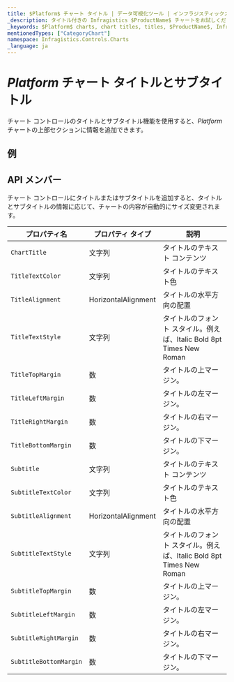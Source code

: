 ```yaml
---
title: $Platform$ チャート タイトル | データ可視化ツール | インフラジスティックス
_description: タイトル付きの Infragistics $ProductName$ チャートをお試しください!
_keywords: $Platform$ charts, chart titles, titles, $ProductName$, Infragistics, $Platform$ チャート, チャート タイトル, タイトル, インフラジスティックス
mentionedTypes: ["CategoryChart"]
namespace: Infragistics.Controls.Charts
_language: ja
---
```


# $Platform$ チャート タイトルとサブタイトル

チャート コントロールのタイトルとサブタイトル機能を使用すると、$Platform$ チャートの上部セクションに情報を追加できます。

## 例

<code-view style="height: 600px"
           data-demos-base-url="{environment:dvDemosBaseUrl}"
           iframe-src="{environment:dvDemosBaseUrl}/charts/category-chart-line-chart-with-titles"
           alt="$Platform$ チャート同期の例"
           github-src="charts/category-chart/line-chart-with-titles">
</code-view>

<div class="divider--half"></div>

## API メンバー

チャート コントロールにタイトルまたはサブタイトルを追加すると、タイトルとサブタイトルの情報に応じて、チャートの内容が自動的にサイズ変更されます。

プロパティ名         | プロパティ タイプ   |     説明
----------------------|------------------|------------
`ChartTitle`          | 文字列 |  タイトルのテキスト コンテンツ
`TitleTextColor`      | 文字列 |  タイトルのテキスト色
`TitleAlignment`      | HorizontalAlignment |  タイトルの水平方向の配置
`TitleTextStyle`      | 文字列 | タイトルのフォント スタイル。例えば、Italic Bold 8pt Times New Roman
`TitleTopMargin`      | 数 | タイトルの上マージン。
`TitleLeftMargin`     | 数 | タイトルの左マージン。
`TitleRightMargin`    | 数 | タイトルの右マージン。
`TitleBottomMargin`   | 数 | タイトルの下マージン。
`Subtitle`            | 文字列 |  タイトルのテキスト コンテンツ
`SubtitleTextColor`   | 文字列 |  タイトルのテキスト色
`SubtitleAlignment`   | HorizontalAlignment |  タイトルの水平方向の配置
`SubtitleTextStyle`   | 文字列 | タイトルのフォント スタイル。例えば、Italic Bold 8pt Times New Roman
`SubtitleTopMargin`   | 数 | タイトルの上マージン。
`SubtitleLeftMargin`  | 数 | タイトルの左マージン。
`SubtitleRightMargin` | 数 | タイトルの右マージン。
`SubtitleBottomMargin`| 数 | タイトルの下マージン。








